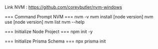 Link NVM : https://github.com/coreybutler/nvm-windows

=== Command Prompt NVM ===
nvm -v
nvm install [node version]
nvm use [node version]
nvm list
nvm --help


=== Initialize Node Project ===
npm init -y

=== Initialize Prisma Schema ===
npx prisma init
